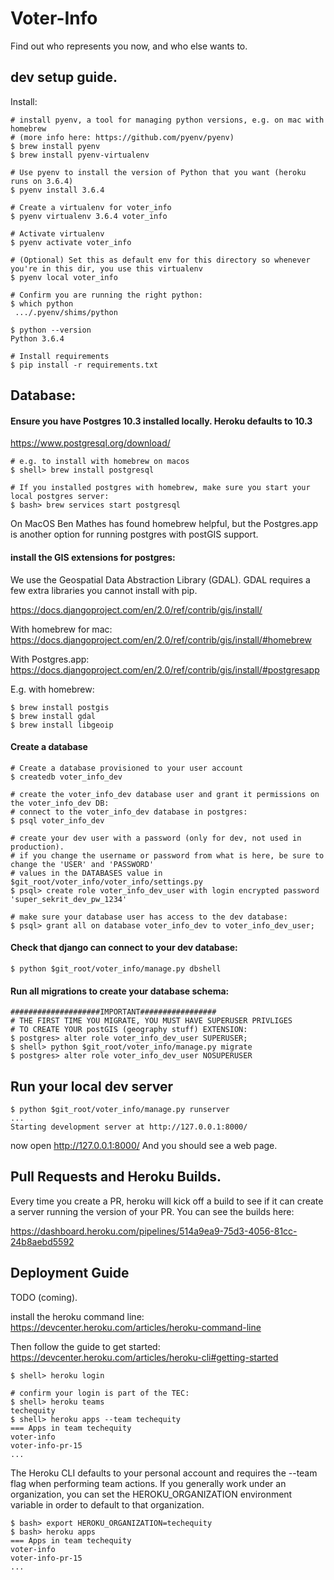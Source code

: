 # Voter-Info
Find out who represents you now, and who else wants to.


## dev setup guide.

Install:

    # install pyenv, a tool for managing python versions, e.g. on mac with homebrew
    # (more info here: https://github.com/pyenv/pyenv)
    $ brew install pyenv
    $ brew install pyenv-virtualenv

    # Use pyenv to install the version of Python that you want (heroku runs on 3.6.4)
    $ pyenv install 3.6.4

    # Create a virtualenv for voter_info
    $ pyenv virtualenv 3.6.4 voter_info

    # Activate virtualenv
    $ pyenv activate voter_info

    # (Optional) Set this as default env for this directory so whenever you're in this dir, you use this virtualenv
    $ pyenv local voter_info

    # Confirm you are running the right python:
    $ which python
     .../.pyenv/shims/python

    $ python --version
    Python 3.6.4

    # Install requirements
    $ pip install -r requirements.txt



## Database:

#### Ensure you have Postgres 10.3 installed locally. Heroku defaults to 10.3

https://www.postgresql.org/download/

    # e.g. to install with homebrew on macos
    $ shell> brew install postgresql

    # If you installed postgres with homebrew, make sure you start your local postgres server:
    $ bash> brew services start postgresql

On MacOS Ben Mathes has found homebrew helpful, but the Postgres.app is another option for running postgres with postGIS support.


#### install the GIS extensions for postgres:

We use the Geospatial Data Abstraction Library (GDAL). GDAL requires a few extra libraries
you cannot install with pip.

https://docs.djangoproject.com/en/2.0/ref/contrib/gis/install/

With homebrew for mac: https://docs.djangoproject.com/en/2.0/ref/contrib/gis/install/#homebrew

With Postgres.app: https://docs.djangoproject.com/en/2.0/ref/contrib/gis/install/#postgresapp

E.g. with homebrew:

    $ brew install postgis
    $ brew install gdal
    $ brew install libgeoip


#### Create a database

    # Create a database provisioned to your user account
    $ createdb voter_info_dev

    # create the voter_info_dev database user and grant it permissions on the voter_info_dev DB:
    # connect to the voter_info_dev database in postgres:
    $ psql voter_info_dev

    # create your dev user with a password (only for dev, not used in production).
    # if you change the username or password from what is here, be sure to change the 'USER' and 'PASSWORD'
    # values in the DATABASES value in $git_root/voter_info/voter_info/settings.py
    $ psql> create role voter_info_dev_user with login encrypted password 'super_sekrit_dev_pw_1234'

    # make sure your database user has access to the dev database:
    $ psql> grant all on database voter_info_dev to voter_info_dev_user;

#### Check that django can connect to your dev database:

    $ python $git_root/voter_info/manage.py dbshell

#### Run all migrations to create your database schema:

    ####################IMPORTANT#################
    # THE FIRST TIME YOU MIGRATE, YOU MUST HAVE SUPERUSER PRIVLIGES
    # TO CREATE YOUR postGIS (geography stuff) EXTENSION:
    $ postgres> alter role voter_info_dev_user SUPERUSER;
    $ shell> python $git_root/voter_info/manage.py migrate
    $ postgres> alter role voter_info_dev_user NOSUPERUSER



## Run your local dev server

    $ python $git_root/voter_info/manage.py runserver
    ...
    Starting development server at http://127.0.0.1:8000/


now open http://127.0.0.1:8000/ And you should see a web page.



## Pull Requests and Heroku Builds.


Every time you create a PR, heroku will kick off a build to see if it can create
a server running the version of your PR. You can see the builds here:

https://dashboard.heroku.com/pipelines/514a9ea9-75d3-4056-81cc-24b8aebd5592





## Deployment Guide

TODO (coming).

install the heroku command line:
https://devcenter.heroku.com/articles/heroku-command-line

Then follow the guide to get started: https://devcenter.heroku.com/articles/heroku-cli#getting-started

    $ shell> heroku login

    # confirm your login is part of the TEC:
    $ shell> heroku teams
    techequity
    $ shell> heroku apps --team techequity
    === Apps in team techequity
    voter-info
    voter-info-pr-15
    ...


The Heroku CLI defaults to your personal account and requires the --team flag when
performing team actions. If you generally work under an organization, you can set
the HEROKU_ORGANIZATION environment variable in order to default to that organization.

    $ bash> export HEROKU_ORGANIZATION=techequity
    $ bash> heroku apps
    === Apps in team techequity
    voter-info
    voter-info-pr-15
    ...
